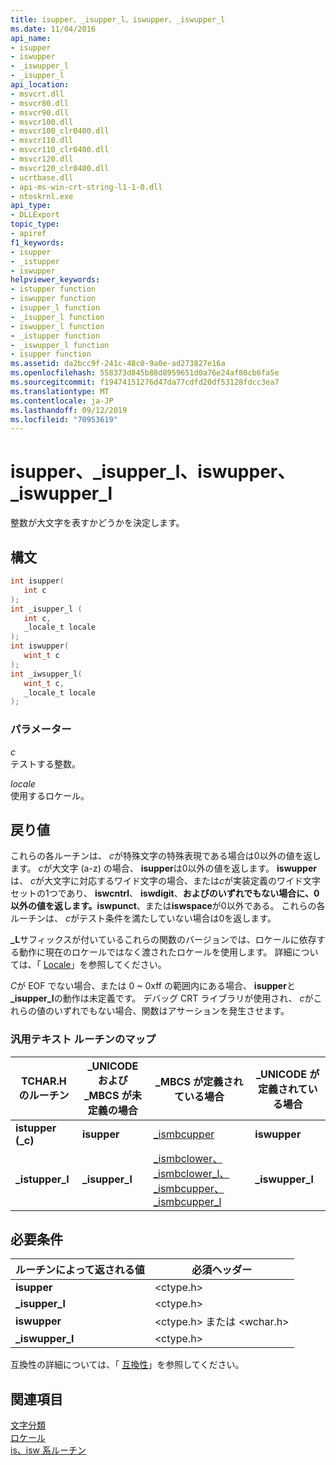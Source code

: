 ```yaml
---
title: isupper、_isupper_l、iswupper、_iswupper_l
ms.date: 11/04/2016
api_name:
- isupper
- iswupper
- _iswupper_l
- _isupper_l
api_location:
- msvcrt.dll
- msvcr80.dll
- msvcr90.dll
- msvcr100.dll
- msvcr100_clr0400.dll
- msvcr110.dll
- msvcr110_clr0400.dll
- msvcr120.dll
- msvcr120_clr0400.dll
- ucrtbase.dll
- api-ms-win-crt-string-l1-1-0.dll
- ntoskrnl.exe
api_type:
- DLLExport
topic_type:
- apiref
f1_keywords:
- isupper
- _istupper
- iswupper
helpviewer_keywords:
- istupper function
- iswupper function
- isupper_l function
- _isupper_l function
- iswupper_l function
- _istupper function
- _iswupper_l function
- isupper function
ms.assetid: da2bcc9f-241c-48c0-9a0e-ad273827e16a
ms.openlocfilehash: 558373d845b88d8959651d0a76e24af80cb6fa5e
ms.sourcegitcommit: f19474151276d47da77cdfd20df53128fdcc3ea7
ms.translationtype: MT
ms.contentlocale: ja-JP
ms.lasthandoff: 09/12/2019
ms.locfileid: "70953619"
---
```

# <a name="isupper-_isupper_l-iswupper-_iswupper_l"></a>isupper、_isupper_l、iswupper、_iswupper_l

整数が大文字を表すかどうかを決定します。

## <a name="syntax"></a>構文

```C
int isupper(
   int c
);
int _isupper_l (
   int c,
   _locale_t locale
);
int iswupper(
   wint_t c
);
int _iwsupper_l(
   wint_t c,
   _locale_t locale
);
```

### <a name="parameters"></a>パラメーター

*c*<br/>
テストする整数。

*locale*<br/>
使用するロケール。

## <a name="return-value"></a>戻り値

これらの各ルーチンは、 *c*が特殊文字の特殊表現である場合は0以外の値を返します。 *c*が大文字 (a-z) の場合、 **isupper**は0以外の値を返します。 **iswupper**は、 *c*が大文字に対応するワイド文字の場合、または*c*が実装定義のワイド文字セットの1つであり、 **iswcntrl**、 **iswdigit**、**およびのいずれでもない場合に、0以外の値を返します。iswpunct**、または**iswspace**が0以外である。 これらの各ルーチンは、 *c*がテスト条件を満たしていない場合は0を返します。

**_L**サフィックスが付いているこれらの関数のバージョンでは、ロケールに依存する動作に現在のロケールではなく渡されたロケールを使用します。 詳細については、「 [Locale](../../c-runtime-library/locale.md)」を参照してください。

*C*が EOF でない場合、または 0 ~ 0xff の範囲内にある場合、 **isupper**と **_isupper_l**の動作は未定義です。 デバッグ CRT ライブラリが使用され、 *c*がこれらの値のいずれでもない場合、関数はアサーションを発生させます。

### <a name="generic-text-routine-mappings"></a>汎用テキスト ルーチンのマップ

|TCHAR.H のルーチン|_UNICODE および _MBCS が未定義の場合|_MBCS が定義されている場合|_UNICODE が定義されている場合|
|---------------------|------------------------------------|--------------------|-----------------------|
|**istupper (_c)**|**isupper**|[_ismbcupper](ismbclower-ismbclower-l-ismbcupper-ismbcupper-l.md)|**iswupper**|
|**_istupper_l**|**_isupper_l**|[_ismbclower、_ismbclower_l、_ismbcupper、 _ismbcupper_l](ismbclower-ismbclower-l-ismbcupper-ismbcupper-l.md)|**_iswupper_l**|

## <a name="requirements"></a>必要条件

|ルーチンによって返される値|必須ヘッダー|
|-------------|---------------------|
|**isupper**|\<ctype.h>|
|**_isupper_l**|\<ctype.h>|
|**iswupper**|\<ctype.h> または \<wchar.h>|
|**_iswupper_l**|\<ctype.h>|

互換性の詳細については、「 [互換性](../../c-runtime-library/compatibility.md)」を参照してください。

## <a name="see-also"></a>関連項目

[文字分類](../../c-runtime-library/character-classification.md)<br/>
[ロケール](../../c-runtime-library/locale.md)<br/>
[is、isw 系ルーチン](../../c-runtime-library/is-isw-routines.md)<br/>
